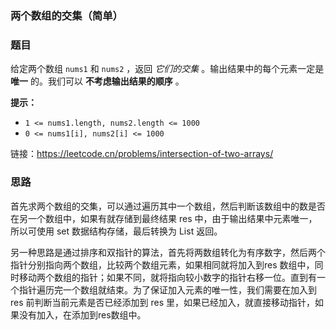 ### 两个数组的交集（简单）

### 题目

给定两个数组 `nums1` 和 `nums2` ，返回 *它们的交集* 。输出结果中的每个元素一定是 **唯一** 的。我们可以 **不考虑输出结果的顺序** 。

**提示：**

- `1 <= nums1.length, nums2.length <= 1000`
- `0 <= nums1[i], nums2[i] <= 1000`

链接：https://leetcode.cn/problems/intersection-of-two-arrays/

### 思路

首先求两个数组的交集，可以通过遍历其中一个数组，然后判断该数组中的数是否在另一个数组中，如果有就存储到最终结果 res 中，由于输出结果中元素唯一，所以可使用 set 数据结构存储，最后转换为 List 返回。

另一种思路是通过排序和双指针的算法，首先将两数组转化为有序数字，然后两个指针分别指向两个数组，比较两个数组元素，如果相同就将加入到res 数组中，同时移动两个数组的指针；如果不同，就将指向较小数字的指针右移一位。直到有一个指针遍历完一个数组就结束。为了保证加入元素的唯一性，我们需要在加入到 res 前判断当前元素是否已经添加到 res 里，如果已经加入，就直接移动指针，如果没有加入，在添加到res数组中。